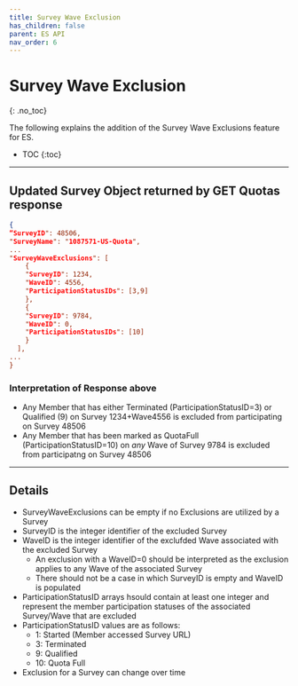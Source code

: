 ```yaml
---
title: Survey Wave Exclusion
has_children: false
parent: ES API
nav_order: 6
---
```


# Survey Wave Exclusion
{: .no_toc}

The following explains the addition of the Survey Wave Exclusions feature for ES.

* TOC
{:toc}

---

## Updated Survey Object returned by GET Quotas response
```json
{
“SurveyID": 48506,
"SurveyName": "1087571-US-Quota",
...
"SurveyWaveExclusions": [
    {
    "SurveyID": 1234,
    "WaveID": 4556,
    "ParticipationStatusIDs": [3,9]
    },
    {
    "SurveyID": 9784,
    "WaveID": 0,
    "ParticipationStatusIDs": [10]
    }
  ],
...
}
```

### Interpretation of Response above

 - Any Member that has either Terminated (ParticipationStatusID=3) or Qualified (9) on Survey 1234+Wave4556 is excluded from participating on Survey 48506
 - Any Member that has been marked as QuotaFull (ParticipationStatusID=10) on *any* Wave of Survey 9784 is excluded from participatng on Survey 48506

 ---

## Details

 - SurveyWaveExclusions can be empty if no Exclusions are utilized by a Survey
 - SurveyID is the integer identifier of the excluded Survey
 - WaveID is the integer identifier of the exclufded Wave associated with the excluded Survey
    - An exclusion with a WaveID=0 should be interpreted as the exclusion applies to any Wave of the associated Survey
    - There should not be a case in which SurveyID is empty and WaveID is populated
- ParticipationStatusID arrays hsould contain at least one integer and represent the member participation statuses of the associated Survey/Wave that are excluded
- ParticipationStatusID values are as follows:
    - 1: Started (Member accessed Survey URL)
    - 3: Terminated
    - 9: Qualified
    - 10: Quota Full
- Exclusion for a Survey can change over time
